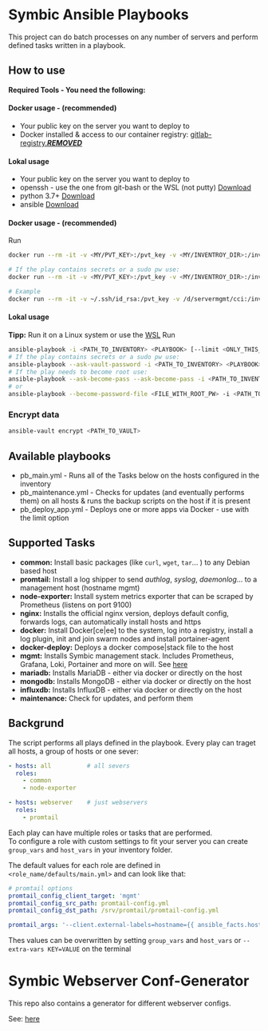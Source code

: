 # Symbic Ansible Playbooks

This project can do batch processes on any number of servers and perform defined tasks written in a playbook.

## How to use
**Required Tools - You need the following:**
#### Docker usage - (recommended)
 * Your public key on the server you want to deploy to
 * Docker installed & access to our container registry: [gitlab-registry.***REMOVED***](gitlab-registry.***REMOVED***)
#### Lokal usage
 * Your public key on the server you want to deploy to
 * openssh - use the one from git-bash or the WSL (not putty) [Download](https://gitforwindows.org/)
 * python 3.7+ [Download](https://www.python.org/)
 * ansible [Download](https://docs.ansible.com/ansible/latest/index.html)

#### Docker usage - (recommended)
Run
```bash
docker run --rm -it -v <MY/PVT_KEY>:/pvt_key -v <MY/INVENTROY_DIR>:/inventory gitlab-registry.***REMOVED***/servermgmt-tools/symbic-playbooks:main playbooks/<PLAYBOOK_TO_USE> [--tags <ONLY_THIS_TAGS>][--limit <ONLY_THESE_HOSTS>] 

# If the play contains secrets or a sudo pw use:
docker run --rm -it -v <MY/PVT_KEY>:/pvt_key -v <MY/INVENTROY_DIR>:/inventory gitlab-registry.***REMOVED***/servermgmt-tools/symbic-playbooks:main playbooks/<PLAYBOOK_TO_USE> [--tags <ONLY_THIS_TAGS>][--limit <ONLY_THESE_HOSTS>] [--ask-vault-password] [--ask-become-pass]

# Example
docker run --rm -it -v ~/.ssh/id_rsa:/pvt_key -v /d/servermgmt/cci:/inventory gitlab-registry.***REMOVED***/servermgmt-tools/symbic-playbooks:main --limit mgmt --tags backup 
```
#### Lokal usage
**Tipp:** Run it on a Linux system or use the [WSL](https://docs.microsoft.com/de-de/windows/wsl/about)
Run
```bash
ansible-playbook -i <PATH_TO_INVENTORY> <PLAYBOOK> [--limit <ONLY_THIS_HOST[S]>] [--tags <ONLY_THIS_TAGS>]
# If the play contains secrets or a sudo pw use:
ansible-playbook --ask-vault-password -i <PATH_TO_INVENTORY> <PLAYBOOK>
# If the play needs to become root use:
ansible-playbook --ask-become-pass --ask-become-pass -i <PATH_TO_INVENTORY> <PLAYBOOK>
# or
ansible-playbook --become-password-file <FILE_WITH_ROOT_PW> -i <PATH_TO_INVENTORY> <PLAYBOOK>
```

### Encrypt data
```bash
ansible-vault encrypt <PATH_TO_VAULT>
```

## Available playbooks
 * pb_main.yml - Runs all of the Tasks below on the hosts configured in the inventory
 * pb_maintenance.yml - Checks for updates (and eventually performs them) on all hosts & runs the backup scripts on the host if it is present
 * pb_deploy_app.yml - Deploys one or more apps via Docker - use with the limit option

## Supported Tasks
 * **common:** Install basic packages (like ``curl``, ``wget``, ``tar``... ) to any Debian based host 
 * **promtail:** Install a log shipper to send *authlog*, *syslog*, *daemonlog*... to a management host (hostname mgmt)
 * **node-exporter:** Install system metrics exporter that can be scraped by Prometheus (listens on port 9100)
 * **nginx:** Installs the official nginx version, deploys default config, forwards logs, can automatically install hosts and https
 * **docker:** Install Docker[ce|ee] to the system, log into a registry, install a log plugin, init and join swarm nodes and install portainer-agent
 * **docker-deploy:** Deploys a docker compose|stack file to the host
 * **mgmt:** Installs Symbic management stack. Includes Prometheus, Grafana, Loki, Portainer and more on will. See [here]()
 * **mariadb:** Installs MariaDB - either via docker or directly on the host
 * **mongodb:** Installs MongoDB - either via docker or directly on the host
 * **influxdb:** Installs InfluxDB - either via docker or directly on the host
 * **maintenance:** Check for updates, and perform them


## Backgrund
The script performs all plays defined in the playbook. Every play can traget all hosts, a group of hosts or one sever:

```yml
- hosts: all          # all severs
  roles:
    - common
    - node-exporter

- hosts: webserver    # just webservers
  roles:
    - promtail
```
Each play can have multiple roles or tasks that are performed.  
To configure a role with custom settings to fit your server you can create `group_vars` and `host_vars` in your inventory folder.

The default values for each role are defined in `<role_name/defaults/main.yml>` and can look like that:
```yml
# promtail options
promtail_config_client_target: 'mgmt'
promtail_config_src_path: promtail-config.yml
promtail_config_dst_path: /srv/promtail/promtail-config.yml

promtail_args: '--client.external-labels=hostname={{ ansible_facts.hostname }} -config.file {{ promtail_config_dst_path }}'
```
Thes values can be overwritten by setting `group_vars` and `host_vars` or `--extra-vars KEY=VALUE` on the terminal

# Symbic Webserver Conf-Generator
This repo also contains a generator for different webserver configs.

See: [here](ingress-generator/ReadMe.md)
